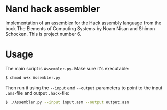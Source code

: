 # Nand hack assembler
Implementation of an assembler for the Hack assembly language from the book The Elements of Computing Systems by Noam Nisan and Shimon Schocken. This is project number 6.

# Usage
The main script is `Assembler.py`. Make sure it's executable:
```bash
$ chmod u+x Assembler.py
```
Then run it using the `--input` and `--output` parameters to point to the input `.ams`-file and output `.hack`-file:
```bash
$ ./Assembler.py --input input.asm --output output.asm
```